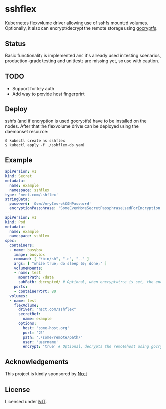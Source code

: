# sshflex
Kubernetes flexvolume driver allowing use of sshfs mounted volumes.
Optionally, it also can encrypt/decrypt the remote storage using [gocryptfs](https://github.com/rfjakob/gocryptfs).

## Status

Basic functionality is implemented and it's already used in testing scenarios, production-grade testing and unittests are missing yet, so use with caution.

## TODO

* Support for key auth
* Add way to provide host fingerprint

## Deploy
sshfs (and if encryption is used gocryptfs) have to be installed on the nodes. After that the flexvolume driver can be deployed using the daemonset resource:
```
$ kubectl create ns sshflex
$ kubectl apply -f ./sshflex-ds.yaml
```

## Example
```yaml
apiVersion: v1
kind: Secret
metadata:
  name: example
  namespace: sshflex
type: 'nect.com/sshflex'
stringData:
  password: 'SomeVerySecretSSHPassword'
  encryptionPassphrase: 'SomeEvenMoreSecretPassphraseUsedForEncryption' # Optional
---
apiVersion: v1
kind: Pod
metadata:
  name: example
  namespace: sshflex
spec:
  containers:
  - name: busybox
    image: busybox
    command: [ "/bin/sh", "-c", "--" ]
    args: [ "while true; do sleep 60; done;" ]
    volumeMounts:
    - name: test
      mountPath: /data
      subPath: decrypted/ # Optional, when encrypt=true is set, the encrypted files are at encrypted/, the decrypted ones are at decrypted/
    ports:
    - containerPort: 80
  volumes:
  - name: test
    flexVolume:
      driver: "nect.com/sshflex"
      secretRef:
        name: example
      options:
        host: 'some-host.org'
        port: '22'
        path: './some/remote/path/'
        user: 'username'
        encrypt: 'true' # Optional, decrypts the remotehost using gocryptfs
```

## Acknowledgements

This project is kindly sponsored by [Nect](https://nect.com)

## License

Licensed under [MIT](./LICENSE).